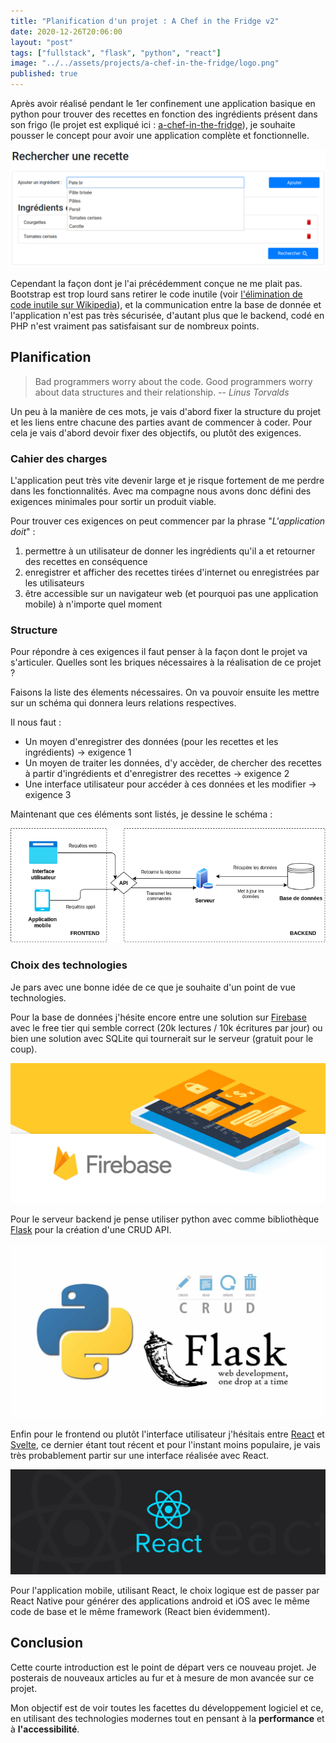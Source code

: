 ```yaml
---
title: "Planification d'un projet : A Chef in the Fridge v2"
date: 2020-12-26T20:06:00
layout: "post"
tags: ["fullstack", "flask", "python", "react"]
image: "../../assets/projects/a-chef-in-the-fridge/logo.png"
published: true
---
```


Après avoir réalisé pendant le 1er confinement une application basique en python pour trouver des recettes en fonction des ingrédients présent dans son frigo (le projet est expliqué ici : [a-chef-in-the-fridge](https://nightlyside.github.io/projects/a-chef-in-the-fridge)), je souhaite pousser le concept pour avoir une application complète et fonctionnelle.

![A chef in the fridge](../../assets/projects/a-chef-in-the-fridge/ajout_ingredient.png)

Cependant la façon dont je l'ai précédemment conçue ne me plait pas. Bootstrap est trop lourd sans retirer le code inutile (voir [l'élimination de code inutile sur Wikipedia](https://en.wikipedia.org/wiki/Dead_code_elimination)), et la communication entre la base de donnée et l'application n'est pas très sécurisée, d'autant plus que le backend, codé en PHP n'est vraiment pas satisfaisant sur de nombreux points.

## Planification

> Bad programmers worry about the code. Good programmers worry about data structures and their relationship.
> -- _Linus Torvalds_

Un peu à la manière de ces mots, je vais d'abord fixer la structure du projet et les liens entre chacune des parties avant de commencer à coder. Pour cela je vais d'abord devoir fixer des objectifs, ou plutôt des exigences.

### Cahier des charges

L'application peut très vite devenir large et je risque fortement de me perdre dans les fonctionnalités. Avec ma compagne nous avons donc défini des exigences minimales pour sortir un produit viable.

Pour trouver ces exigences on peut commencer par la phrase "_L'application doit_" :

1. permettre à un utilisateur de donner les ingrédients qu'il a et retourner des recettes en conséquence
2. enregistrer et afficher des recettes tirées d'internet ou enregistrées par les utilisateurs
3. être accessible sur un navigateur web (et pourquoi pas une application mobile) à n'importe quel moment

### Structure

Pour répondre à ces exigences il faut penser à la façon dont le projet va s'articuler. Quelles sont les briques nécessaires à la réalisation de ce projet ?

Faisons la liste des élements nécessaires. On va pouvoir ensuite les mettre sur un schéma qui donnera leurs relations respectives.

Il nous faut :

-   Un moyen d'enregistrer des données (pour les recettes et les ingrédients) -> exigence 1
-   Un moyen de traiter les données, d'y accèder, de chercher des recettes à partir d'ingrédients et d'enregistrer des recettes -> exigence 2
-   Une interface utilisateur pour accéder à ces données et les modifier -> exigence 3

Maintenant que ces éléments sont listés, je dessine le schéma :

![Schéma structurel de l'application](../../assets/posts/devlogs/chef-in-fridge-structure.drawio.png)

### Choix des technologies

Je pars avec une bonne idée de ce que je souhaite d'un point de vue technologies.

Pour la base de données j'hésite encore entre une solution sur [Firebase](https://firebase.google.com/) avec le free tier qui semble correct (20k lectures / 10k écritures par jour) ou bien une solution avec SQLite qui tournerait sur le serveur (gratuit pour le coup).

![Illustration de firebase](../../assets/posts/devlogs/firebase.jpg)

Pour le serveur backend je pense utiliser python avec comme bibliothèque [Flask](https://flask.palletsprojects.com/en/1.1.x/) pour la création d'une CRUD API.

![Illustration de firebase](../../assets/posts/devlogs/flask_python.jpg)

Enfin pour le frontend ou plutôt l'interface utilisateur j'hésitais entre [React](https://fr.reactjs.org/) et [Svelte](https://svelte.dev/), ce dernier étant tout récent et pour l'instant moins populaire, je vais très probablement partir sur une interface réalisée avec React.

![Illustration de firebase](../../assets/posts/devlogs/react.jpg)

Pour l'application mobile, utilisant React, le choix logique est de passer par React Native pour générer des applications android et iOS avec le même code de base et le même framework (React bien évidemment).

## Conclusion

Cette courte introduction est le point de départ vers ce nouveau projet. Je posterais de nouveaux articles au fur et à mesure de mon avancée sur ce projet.

Mon objectif est de voir toutes les facettes du développement logiciel et ce, en utilisant des technologies modernes tout en pensant à la **performance** et à **l'accessibilité**.
